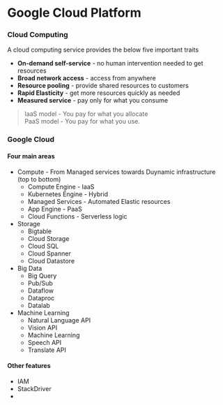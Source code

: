 # Google Cloud Platform

### Cloud Computing

A cloud computing service provides the below five important traits

* **On-demand self-service** - no human intervention needed to get resources
* **Broad network access** - access from anywhere
* **Resource pooling** - provide shared resources to customers
* **Rapid Elasticity** - get more resources quickly as needed
* **Measured service** - pay only for what you consume

> IaaS model - You pay for what you allocate  
> PaaS model - You pay for what you use.

### Google Cloud

#### Four main areas

* Compute - From Managed services towards Duynamic infrastructure \(top to bottom\)
  * Compute Engine - IaaS
  * Kubernetes Engine - Hybrid
  * Managed Services - Automated Elastic resources
  * App Engine - PaaS
  * Cloud Functions - Serverless logic
* Storage
  * Bigtable
  * Cloud Storage
  * Cloud SQL
  * Cloud Spanner
  * Cloud Datastore
* Big Data
  * Big Query
  * Pub/Sub
  * Dataflow
  * Dataproc
  * Datalab
* Machine Learning
  * Natural Language API
  * Vision API
  * Machine Learning
  * Speech API
  * Translate API

#### Other features

* IAM
* StackDriver
* 


